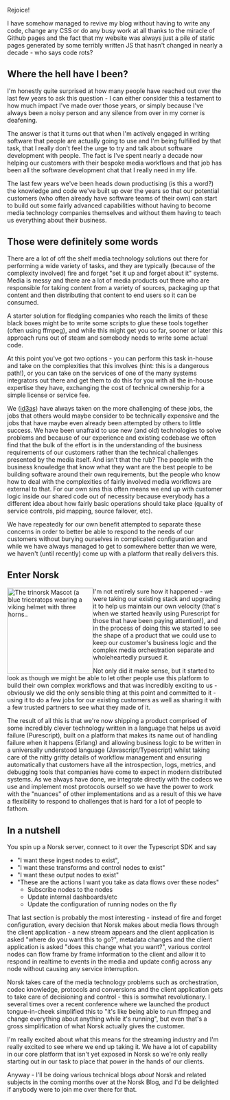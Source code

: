 Rejoice!

I have somehow managed to revive my blog without having to write any code, change any CSS or do any busy work at all thanks to the miracle of Github pages and the fact that my website was always just a pile of static pages generated by some terribly written JS that hasn't changed in nearly a decade - who says code rots?

Where the hell have I been?
--

I'm honestly quite surprised at how many people have reached out over the last few years to ask this question - I can either consider this a testament to how much impact I've made over those years, or simply because I've always been a noisy person and any silence from over in my corner is deafening.

The answer is that it turns out that when I'm actively engaged in writing software that people are actually going to use and I'm being fulfilled by that task, that I really don't feel the urge to try and talk about software development with people. The fact is I've spent nearly a decade now helping our customers with their bespoke media workflows and that job has been all the software development chat that I really need in my life.

The last few years we've been heads down productising (is this a word?) the knowledge and code we've built up over the years so that our potential customers (who often already have software teams of their own) can start to build out some fairly advanced capabilities without having to become media technology companies themselves and without them having to teach us everything about their business.

Those were definitely some words
--

There are a lot of off the shelf media technology solutions out there for performing a wide variety of tasks, and they are typically (because of the complexity involved) fire and forget "set it up and forget about it" systems. Media is messy and there are a lot of media products out there who are responsible for taking content from a variety of sources, packaging up that content and then distributing that content to end users so it can be consumed. 

A starter solution for fledgling companies who reach the limits of these black boxes might be to write some scripts to glue these tools together (often using ffmpeg), and while this might get you so far, sooner or later this approach runs out of steam and somebody needs to write some actual code.

At this point you've got two options - you can perform this task in-house and take on the complexities that this involves (hint: this is a dangerous path!), or you can take on the services of one of the many systems integrators out there and get them to do this for you with all the in-house expertise they have, exchanging the cost of technical ownership for a simple license or service fee. 

We ([id3as](https://www.id3as.com/)) have always taken on the more challenging of these jobs, the jobs that others would maybe consider to be technically expensive and the jobs that have maybe even already been attempted by others to little success. We have been unafraid to use new (and old) technologies to solve problems and because of our experience and existing codebase we often find that the bulk of the effort is in the understanding of the business requirements of our customers rather than the technical challenges presented by the media itself. 
And isn't that the rub? The people with the business knowledge that know what they want are the best people to be building software around their own requirements, but the people who know how to deal with the complexities of fairly involved media workflows are external to that. For our own sins this often means we end up with customer logic inside our shared code out of necessity because everybody has a different idea about how fairly basic operations should take place (quality of service controls, pid mapping, source failover, etc).

We have repeatedly for our own benefit attempted to separate these concerns in order to better be able to respond to the needs of our customers without burying ourselves in complicated configuration and while we have always managed to get to somewhere better than we were, we haven't (until recently) come up with a platform that really delivers this. 

Enter Norsk
--

<img width="200px" style="float: left;" src="/images/trinorsk.png" alt="The trinorsk Mascot (a blue triceratops wearing a viking helmet with three horns.." title="Trinorsk Mascot" />


I'm not entirely sure how it happened - we were taking our existing stack and upgrading it to help us maintain our own velocity (that's when we started heavily using Purescript for those that have been paying attention!), and in the process of doing this we started to see the shape of a product that we could use to keep our customer's business logic and the complex media orchestration separate and wholeheartedly pursued it.

Not only did it make sense, but it started to look as though we might be able to let other people use this platform to build their own complex workflows and that was incredibly exciting to us - obviously we did the only sensible thing at this point and committed to it - using it to do a few jobs for our existing customers as well as sharing it with a few trusted partners to see what they made of it. 

The result of all this is that we're now shipping a product comprised of some incredibly clever technology written in a language that helps us avoid failure (Purescript), built on a platform that makes its name out of handling failure when it happens (Erlang) and allowing business logic to be written in a universally understood language (Javascript/Typescript) whilst taking care of the nitty gritty details of workflow management and ensuring automatically that customers have all the introspection, logs, metrics, and debugging tools that companies have come to expect in modern distributed systems. As we always have done, we integrate directly with the codecs we use and implement most protocols ourself so we have the power to work with the "nuances" of other implementations and as a result of this we have a flexibility to respond to challenges that is hard for a lot of people to fathom. 

In a nutshell
--

You spin up a Norsk server, connect to it over the Typescript SDK and say 

- "I want these ingest nodes to exist",
- "I want these transforms and control nodes to exist"
- "I want these output nodes to exist"
- "These are the actions I want you take as data flows over these nodes"
    - Subscribe nodes to the nodes
    - Update internal dashboards/etc
    - Update the configuration of running nodes on the fly 

That last section is probably the most interesting - instead of fire and forget configuration, every decision that Norsk makes about media flows through the client application - a new stream appears and the client application is asked "where do you want this to go?", metadata changes and the client application is asked "does this change what you want?", various control nodes can flow frame by frame information to the client and allow it to respond in realtime to events in the media and update config across any node without causing any service interruption.

Norsk takes care of the media technology problems such as orchestration, codec knowledge, protocols and conversions and the client application gets to take care of decisioning and control - this is somwhat revolutionary. I several times over a recent conference where we launched the product tongue-in-cheek simplified this to "it's like being able to run ffmpeg and change everything about anything while it's running", but even that's a gross simplification of what Norsk actually gives the customer.

I'm really excited about what this means for the streaming industry and I'm really excited to see where we end up taking it. We have a lot of capability in our core platform that isn't yet exposed in Norsk so we're only really starting out in our task to place that power in the hands of our clients.

Anyway - I'll be doing various technical blogs *about* Norsk and related subjects in the coming months over at the Norsk Blog, and I'd be delighted if anybody were to join me over there for that.






